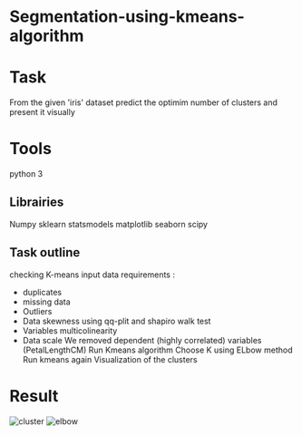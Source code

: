 # Segmentation-using-kmeans-algorithm 
# Task 
From the given 'iris' dataset predict the optimim number of clusters and present it visually 
# Tools 
python  3 
## Librairies 
Numpy sklearn statsmodels matplotlib seaborn scipy  
## Task outline  
checking K-means input data requirements : 
  * duplicates 
  * missing data 
  * Outliers 
  * Data skewness using qq-plit and shapiro walk test  
  * Variables multicolinearity 
  * Data scale 
We removed dependent (highly correlated) variables (PetalLengthCM) 
Run Kmeans algorithm 
Choose K using ELbow method 
Run kmeans again 
Visualization of the clusters

# Result 
![cluster](https://user-images.githubusercontent.com/49712115/153066958-c3309ca5-dce8-4e0e-8dc9-e7bd8460144a.png)
![elbow](https://user-images.githubusercontent.com/49712115/153066963-a906dc9a-dddc-4ddf-83be-edfde9e9a182.png)
